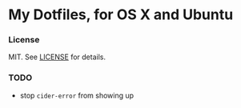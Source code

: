 # My Dotfiles, for OS X and Ubuntu

### License
MIT. See [LICENSE](LICENSE) for details.

### TODO
* stop `cider-error` from showing up
